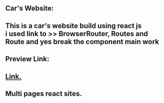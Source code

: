 ## Car's Website:

This is a car's website build using react js   
i used link to  >> BrowserRouter, Routes and Route
and yes break the component main work
---

## Preview Link:
[Link.](https://car.bhusalshiva.com.np/)
---
## Multi pages react sites.


